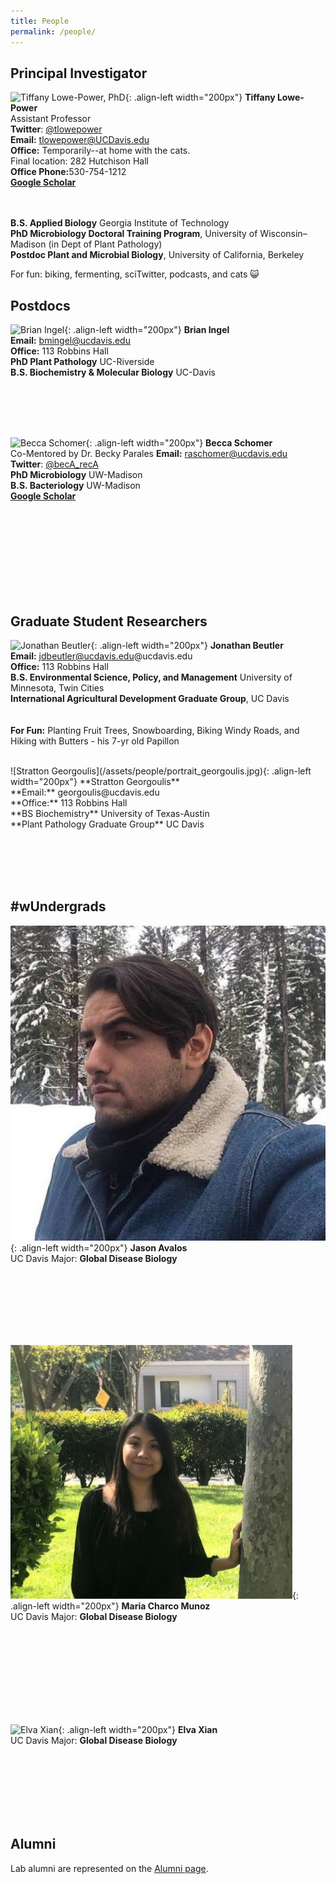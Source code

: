 ```yaml
---
title: People
permalink: /people/
---
```


## Principal Investigator

![Tiffany Lowe-Power, PhD](/assets/people/portrait_lowepower.jpg){: .align-left width="200px"}
**Tiffany Lowe-Power** <br> 
Assistant Professor <br>
**Twitter**: [@tlowepower](https://twitter.com/TLowePower) <br>
**Email:** tlowepower@UCDavis.edu <br>
**Office:** Temporarily--at home with the cats. <br>Final location: 282 Hutchison Hall <br> 
**Office Phone:** ​530-754-1212 <br>
[**Google Scholar**](https://scholar.google.com/citations?user=aMxz2moAAAAJ&hl=en) <br><br><br>

**B.S. Applied Biology** Georgia Institute of Technology
<br> **PhD Microbiology Doctoral Training Program**, University of Wisconsin–Madison (in Dept of Plant Pathology)
<br> **Postdoc Plant and Microbial Biology**, University of California, Berkeley 

For fun: biking, fermenting, sciTwitter, podcasts, and cats 😺

## Postdocs
![Brian Ingel](/assets/people/portrait_ingel.jpg){: .align-left width="200px"}
**Brian Ingel** <br> 
**Email:** bmingel@ucdavis.edu <br>
**Office:** 113 Robbins Hall<br>
**PhD Plant Pathology** UC-Riverside <br>
**B.S. Biochemistry & Molecular Biology** UC-Davis <br>

<br><br><br><br>

![Becca Schomer](/assets/people/portrait_schomer.jpg){: .align-left width="200px"}
**Becca Schomer** <br> 
Co-Mentored by Dr. Becky Parales 
**Email:** raschomer@ucdavis.edu  <br>
**Twitter**: [@becA_recA](https://twitter.com/becA_recA) <br>
**PhD Microbiology** UW-Madison <br>
**B.S. Bacteriology** UW-Madison <br>
[**Google Scholar**](https://scholar.google.com/citations?user=dkiS81YAAAAJ&hl=en) <br><br><br>


<br><br><br><br><br><br>
## Graduate Student Researchers
![Jonathan Beutler](/assets/people/portrait_beutler.jpg){: .align-left width="200px"}
**Jonathan Beutler** <br> 
**Email:** jdbeutler@ucdavis.edu@ucdavis.edu <br>
**Office:** 113 Robbins Hall<br>
**B.S. Environmental Science, Policy, and Management** University of Minnesota, Twin Cities <br>
**International Agricultural Development Graduate Group**, UC Davis
<br><br><br>
**For Fun:**  Planting Fruit Trees, Snowboarding, Biking Windy Roads, and Hiking with Butters - his 7-yr old Papillon

<br>
![Stratton Georgoulis](/assets/people/portrait_georgoulis.jpg){: .align-left width="200px"}
**Stratton Georgoulis** <br> 
**Email:** georgoulis@ucdavis.edu <br>
**Office:** 113 Robbins Hall<br>
**BS Biochemistry** University of Texas-Austin <br>
**Plant Pathology Graduate Group** UC Davis

<br><br><br><br>
## #wUndergrads
![](/assets/people/portrait_avalos.jpg){: .align-left width="200px"}
**Jason Avalos** <br> 
UC Davis Major: **Global Disease Biology**  <br>

<br><br><br><br><br><br>

![](/assets/people/portrait_charco_munoz.jpg){: .align-left width="200px"}
**Maria Charco Munoz** <br> 
UC Davis Major: **Global Disease Biology**  <br>



<br><br><br><br><br><br><br><br>

![Elva Xian](/assets/people/portrait_xian.jpg){: .align-left width="200px"}
**Elva Xian** <br> 
UC Davis Major: **Global Disease Biology**  <br>


<br><br><br><br><br><br>
## Alumni

Lab alumni are represented on the [Alumni page](/alumni).







